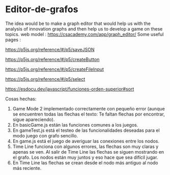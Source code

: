 # Editor-de-grafos
The idea would be to make a graph editor that would help us with the analysis of innovation graphs and then help us to develop a game on these topics.
web model : https://csacademy.com/app/graph_editor/
Some useful pages : 

https://p5js.org/reference/#/p5/saveJSON 

https://p5js.org/reference/#/p5/createButton 

https://p5js.org/reference/#/p5/createFileInput 

https://p5js.org/reference/#/p5/select 

https://esdocu.dev/javascript/funciones-orden-superior#sort

Cosas hechas:
1. Game Mode 2 implementado correctamente con pequeño error (aunque se encuentren todas las flechas el texto: Te faltan flechas por encontrar, sigue apareciendo).
2. En basicGame.js están las funciones comunes a los juegos.
3. En gameTest.js está el testeo de las funcionalidades deseadas para el modo juego con grafo sencillo.
4. En game.js está el juego de averiguar las conexiones entre los nodos.
5. Time Line funciona con algunos errores, las flechas son muy claras y apenas se ven. Al salir de Time Line las flechas se siguen mostrando en el grafo. Los nodos están muy juntos y eso hace que sea difícil jugar.
6. En Time Line las flechas se crean desde el nodo más antiguo al nodo más reciente.
